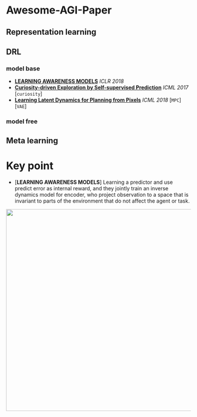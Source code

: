 # Awesome-AGI-Paper
## Representation learning
## DRL
### model base
   - [**LEARNING AWARENESS MODELS**](https://arxiv.org/pdf/1804.06318.pdf) *ICLR 2018* 
   - [**Curiosity-driven Exploration by Self-supervised Prediction**](https://pathak22.github.io/noreward-rl/resources/icml17.pdf) *ICML 2017* [`curiosity`]
   - [**Learning Latent Dynamics for Planning from Pixels**](https://arxiv.org/pdf/1811.04551.pdf) *ICML 2018* [`MPC`][`VAE`]
### model free
## Meta learning

# Key point
- [**LEARNING AWARENESS MODELS**]
Learning a predictor and use predict error as internal reward, and they jointly train an inverse dynamics model for encoder, who project observation to a space that is invariant to parts of the environment that do not affect the agent or task. 


<img src="https://github.com/createamind/DRL/blob/master/video_pic/sac1.png" width="550" style="display:inline"/>

